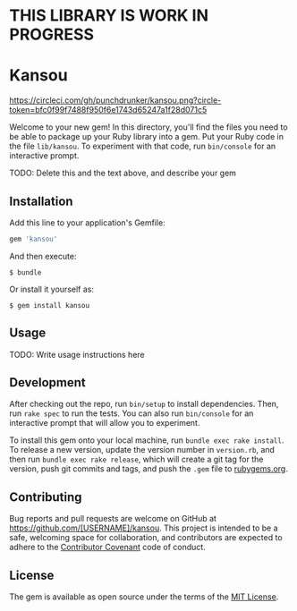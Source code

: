 # THIS LIBRARY IS WORK IN PROGRESS

# Kansou

https://circleci.com/gh/punchdrunker/kansou.png?circle-token=bfc0f99f7488f950f6e1743d65247a1f28d071c5

Welcome to your new gem! In this directory, you'll find the files you need to be able to package up your Ruby library into a gem. Put your Ruby code in the file `lib/kansou`. To experiment with that code, run `bin/console` for an interactive prompt.

TODO: Delete this and the text above, and describe your gem

## Installation

Add this line to your application's Gemfile:

```ruby
gem 'kansou'
```

And then execute:

    $ bundle

Or install it yourself as:

    $ gem install kansou

## Usage

TODO: Write usage instructions here

## Development

After checking out the repo, run `bin/setup` to install dependencies. Then, run `rake spec` to run the tests. You can also run `bin/console` for an interactive prompt that will allow you to experiment.

To install this gem onto your local machine, run `bundle exec rake install`. To release a new version, update the version number in `version.rb`, and then run `bundle exec rake release`, which will create a git tag for the version, push git commits and tags, and push the `.gem` file to [rubygems.org](https://rubygems.org).

## Contributing

Bug reports and pull requests are welcome on GitHub at https://github.com/[USERNAME]/kansou. This project is intended to be a safe, welcoming space for collaboration, and contributors are expected to adhere to the [Contributor Covenant](contributor-covenant.org) code of conduct.


## License

The gem is available as open source under the terms of the [MIT License](http://opensource.org/licenses/MIT).

